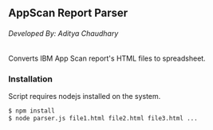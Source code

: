 ## AppScan Report Parser
###### Developed By: Aditya Chaudhary
Converts IBM App Scan report's HTML files to spreadsheet.

### Installation

Script requires nodejs installed on the system.


```sh
$ npm install
$ node parser.js file1.html file2.html file3.html ...
```
